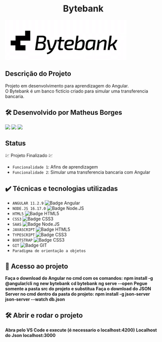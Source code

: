 <h1 align="center"> Bytebank </h1>

![](img/bytebank.png)

## Descrição do Projeto
Projeto em desenvolvimento para aprendizagem do Angular.
<br>
O Bytebank é um banco fictício criado para simular uma transferencia bancaria.


## 🛠️ Desenvolvido por Matheus Borges
  [<img src = "https://img.shields.io/badge/github-black.svg?&style=for-the-badge&logo=github&logoColor=white">](https://github.com/Matheus-Borges-Never)
    [<img src="https://img.shields.io/badge/linkedin-%230077B5.svg?&style=for-the-badge&logo=linkedin&logoColor=white" />](https://www.linkedin.com/in/matheus-borges-paulino-31a4861a5/) 
    [<img src = "https://img.shields.io/badge/instagram-%23E4405F.svg?&style=for-the-badge&logo=instagram&logoColor=white">](https://www.instagram.com/matheus_borges92/) 

## Status
:chart: Projeto Finalizado :chart:

- `Funcionalidade 1`: Afins de aprendizagem
- `Funcionalidade 2`: Simular uma transferencia bancaria com Angular

## ✔️ Técnicas e tecnologias utilizadas

- ``ANGULAR 11.2.9`` ![Badge Angular](https://img.shields.io/badge/Angular-DD0031?style=for-the-badge&logo=angular&logoColor=white)
- ``NODE.JS 16.17.0`` ![Badge Node.JS](https://img.shields.io/badge/Node.js-43853D?style=for-the-badge&logo=node.js&logoColor=white)
- ``HTML5`` ![Badge HTML5](https://img.shields.io/badge/HTML5-E34F26?style=for-the-badge&logo=html5&logoColor=white)
- ``CSS3`` ![Badge CSS3](https://img.shields.io/badge/CSS3-1572B6?style=for-the-badge&logo=css3&logoColor=white)
- ``SAAS`` ![Badge Node.JS](https://img.shields.io/badge/Sass-CC6699?style=for-the-badge&logo=sass&logoColor=white)
- ``JAVASCRIPT`` ![Badge HTML5](https://img.shields.io/badge/JavaScript-F7DF1E?style=for-the-badge&logo=javascript&logoColor=black)
- ``TYPESCRIPT`` ![Badge CSS3](https://img.shields.io/badge/TypeScript-007ACC?style=for-the-badge&logo=typescript&logoColor=white)
- ``BOOTSTRAP`` ![Badge CSS3](https://img.shields.io/badge/Bootstrap-563D7C?style=for-the-badge&logo=bootstrap&logoColor=white)
- ``GIT`` ![Badge GIT](https://img.shields.io/badge/Git-E34F26?style=for-the-badge&logo=git&logoColor=white)
- ``Paradigma de orientação a objetos``

## 📁 Acesso ao projeto

**Faça o download do Angular no cmd com os comandos:**
**npm install -g @angular/cli**
**ng new bytebank**
**cd bytebank**
**ng serve --open**
**Pegue somente a pasta src do projeto e substitua**
**Faça o download do JSON Server no cmd dentro da pasta do projeto:**
**npm install -g json-server**
**json-server --watch db.json**


## 🛠️ Abrir e rodar o projeto
**Abra pelo VS Code e execute (é necessario o localhost:4200)**
**Localhost do Json localhost:3000**


